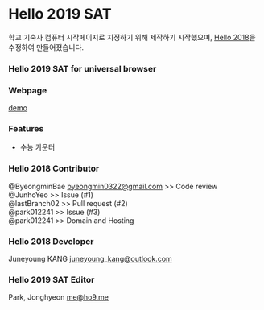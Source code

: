 # Hello 2019 SAT
학교 기숙사 컴퓨터 시작페이지로 지정하기 위해 제작하기 시작했으며, [Hello 2018](https://github.com/Juneyoung-Kang/hello-2018-homepage)을 수정하여 만들어졌습니다.

### Hello 2019 SAT for universal browser

### Webpage
[demo](https://kpjhg0124.github.io/hello-2018-homepage/)

### Features
- 수능 카운터

### Hello 2018 Contributor
@ByeongminBae <byeongmin0322@gmail.com> >> Code review <br>
@JunhoYeo >> Issue (#1) <br>
@lastBranch02 >> Pull request (#2) <br>
@park012241 >> Issue (#3) <br>
@park012241 >> Domain and Hosting <br>

### Hello 2018 Developer
Juneyoung KANG <juneyoung_kang@outlook.com>

### Hello 2019 SAT Editor
Park, Jonghyeon <me@ho9.me>